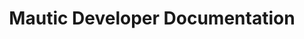 ---
title: Mautic Developer Documentation

language_tabs:
  - php
  - json

toc_footers:
  - <a href='https://github.com/mautic/mautic'>Download Mautic source</a>
  - <a href='http://github.com/tripit/slate'>Documentation powered by Slate</a>

includes:
  - introduction
  - plugin_intro
  - plugin_migrations
  - plugin_migrations_1.2
  - plugin_migrations_2.0
  - plugin_structure
  - plugin_install
  - plugin_config
  - plugin_translations
  - plugin_mvc
  - plugin_mvc_controllers
  - plugin_mvc_models
  - plugin_mvc_views
  - plugin_services
  - plugin_services_factory
  - plugin_services_users
  - plugin_services_security
  - plugin_services_translator
  - plugin_services_router
  - plugin_services_request
  - plugin_services_session
  - plugin_services_database
  - plugin_services_parameters
  - plugin_services_event_dispatcher
  - plugin_services_paths_helper
  - plugin_services_ip_lookup_helper
  - plugin_services_plugin_config_helper
  - plugin_services_cookie_helper
  - plugin_services_mail_helper
  - plugin_services_model_factory
  - plugin_database
  - plugin_permissions
  - plugin_configuration
  - plugin_manipulating_contacts
  - plugin_extending_intro
  - plugin_extending_api
  - plugin_extending_broadcasts
  - plugin_extending_campaigns
  - plugin_extending_categories
  - plugin_extending_contacts
  - plugin_extending_emails
  - plugin_extending_forms
  - plugin_extending_integrations
  - plugin_extending_maintenance
  - plugin_extending_pages
  - plugin_extending_points
  - plugin_extending_reports
  - plugin_extending_webhooks
  - plugin_extending_ui
  - plugin_misc
  - plugin_misc_flashes
  - plugin_misc_helpers
  - plugin_misc_helpers_input
  - plugin_misc_helpers_datetime
  - plugin_misc_helpers_chartquery
  - plugin_misc_commands
  - plugin_misc_forms
  - plugin_misc_events
  - plugin_misc_translated_entities.md
  - plugin_misc_variant_entities.md
  - themes
  - api_intro
  - api_authorization
  - api_authorization_oauth1a
  - api_authorization_oauth2
  - api_authorization_basic
  - api_libraries
  - api_endpoints
  - api_endpoint_assets
  - api_endpoint_campaigns
  - api_endpoint_categories
  - api_endpoint_companies
  - api_endpoint_contacts
  - api_endpoint_data
  - api_endpoint_dynamic_contents
  - api_endpoint_emails
  - api_endpoint_fields
  - api_endpoint_files
  - api_endpoint_forms
  - api_endpoint_messages
  - api_endpoint_notes
  - api_endpoint_notifications
  - api_endpoint_pages
  - api_endpoint_point_actions
  - api_endpoint_point_triggers
  - api_endpoint_roles
  - api_endpoint_segments
  - api_endpoint_smses
  - api_endpoint_stages
  - api_endpoint_stats
  - api_endpoint_users
  - api_endpoint_webhooks
  - webhooks
  - mauticjs_api_intro
  - mauticjs_api_reference

search: true
---
